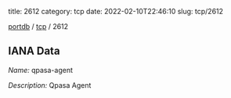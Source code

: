 title: 2612
category: tcp
date: 2022-02-10T22:46:10
slug: tcp/2612

[portdb](/) / [tcp](/category/tcp.html) / 2612


## IANA Data

_Name:_ qpasa-agent

_Description:_ Qpasa Agent

